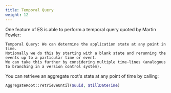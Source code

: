 ```yaml
---
title: Temporal Query
weight: 12
---
```


One feature of ES is able to perform a temporal query quoted by Martin Fowler:

```
Temporal Query: We can determine the application state at any point in time. 
Notionally we do this by starting with a blank state and rerunning the events up to a particular time or event. 
We can take this further by considering multiple time-lines (analogous to branching in a version control system).
```

You can retrieve an aggregate root's state at any point of time by calling:

```php
AggregateRoot::retrieveUntil($uuid, $tillDateTime)
```
